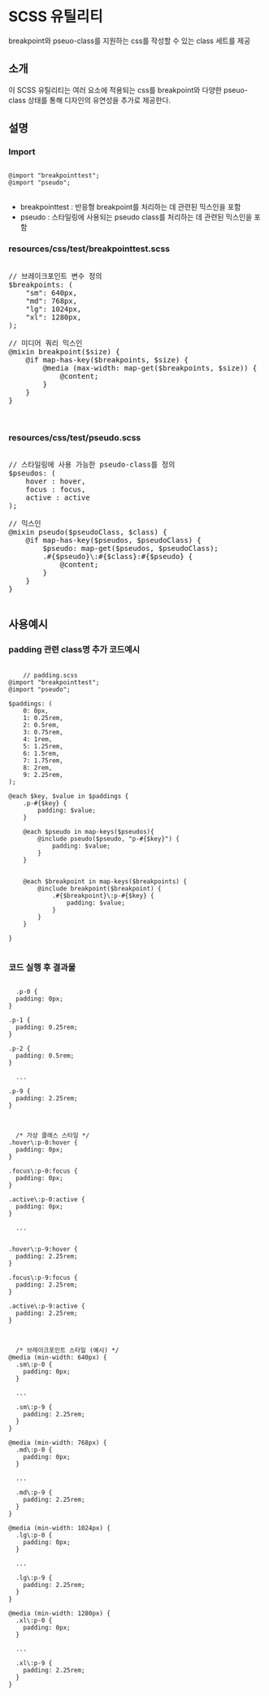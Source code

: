 # SCSS 유틸리티
breakpoint와 pseuo-class를 지원하는 css를 작성할 수 있는 class 세트를 제공


## 소개
이 SCSS 유틸리티는 여러 요소에 적용되는 css를 breakpoint와 다양한 pseuo-class 상태를 통해 디자인의 유연성을 추가로 제공한다.

## 설명
### Import
<pre>
<code>
@import "breakpointtest";
@import "pseudo";
</code>
</pre>
- breakpointtest : 반응형 breakpoint를 처리하는 데 관련된 믹스인을 포함
- pseudo : 스타일링에 사용되는 pseudo class를 처리하는 데 관련된 믹스인을 포함


### resources/css/test/breakpointtest.scss
<pre>
<coe>
// 브레이크포인트 변수 정의
$breakpoints: (
    "sm": 640px,
    "md": 768px,
    "lg": 1024px,
    "xl": 1280px,
);

// 미디어 쿼리 믹스인
@mixin breakpoint($size) {
    @if map-has-key($breakpoints, $size) {
        @media (max-width: map-get($breakpoints, $size)) {
            @content;
        }
    }
}

</coe>
</pre>


### resources/css/test/pseudo.scss
<pre>
<coe>
// 스타일링에 사용 가능한 pseudo-class를 정의
$pseudos: (
    hover : hover,
    focus : focus,
    active : active
);

// 믹스인
@mixin pseudo($pseudoClass, $class) {
    @if map-has-key($pseudos, $pseudoClass) {
        $pseudo: map-get($pseudos, $pseudoClass);
        .#{$pseudo}\:#{$class}:#{$pseudo} {
            @content;
        }
    }
}
</coe>
</pre>

## 사용예시

### padding 관련 class명 추가 코드예시
<pre>
  <code>
    // padding.scss
@import "breakpointtest";
@import "pseudo";

$paddings: (
    0: 0px,
    1: 0.25rem,
    2: 0.5rem,
    3: 0.75rem,
    4: 1rem,
    5: 1.25rem,
    6: 1.5rem,
    7: 1.75rem,
    8: 2rem,
    9: 2.25rem,
);

@each $key, $value in $paddings {
    .p-#{$key} {
        padding: $value;
    }

    @each $pseudo in map-keys($pseudos){
        @include pseudo($pseudo, "p-#{$key}") {
            padding: $value;
        }
    }
    

    @each $breakpoint in map-keys($breakpoints) {
        @include breakpoint($breakpoint) {
            .#{$breakpoint}\:p-#{$key} {
                padding: $value;
            }
        }
    }

}
  </code>
</pre>

### 코드 실행 후 결과물 
<pre>
<code>
  .p-0 {
  padding: 0px;
}

.p-1 {
  padding: 0.25rem;
}

.p-2 {
  padding: 0.5rem;
}

  ...
  
.p-9 {
  padding: 2.25rem;
}


  
  /* 가상 클래스 스타일 */
.hover\:p-0:hover {
  padding: 0px;
}

.focus\:p-0:focus {
  padding: 0px;
}

.active\:p-0:active {
  padding: 0px;
}

  ...


.hover\:p-9:hover {
  padding: 2.25rem;
}

.focus\:p-9:focus {
  padding: 2.25rem;
}

.active\:p-9:active {
  padding: 2.25rem;
}


  
  /* 브레이크포인트 스타일 (예시) */
@media (min-width: 640px) {
  .sm\:p-0 {
    padding: 0px;
  }

  ...
  
  .sm\:p-9 {
    padding: 2.25rem;
  }
}

@media (min-width: 768px) {
  .md\:p-0 {
    padding: 0px;
  }

  ...
  
  .md\:p-9 {
    padding: 2.25rem;
  }
}

@media (min-width: 1024px) {
  .lg\:p-0 {
    padding: 0px;
  }

  ...
  
  .lg\:p-9 {
    padding: 2.25rem;
  }
}

@media (min-width: 1280px) {
  .xl\:p-0 {
    padding: 0px;
  }

  ...
  
  .xl\:p-9 {
    padding: 2.25rem;
  }
}

</code>
</pre>
